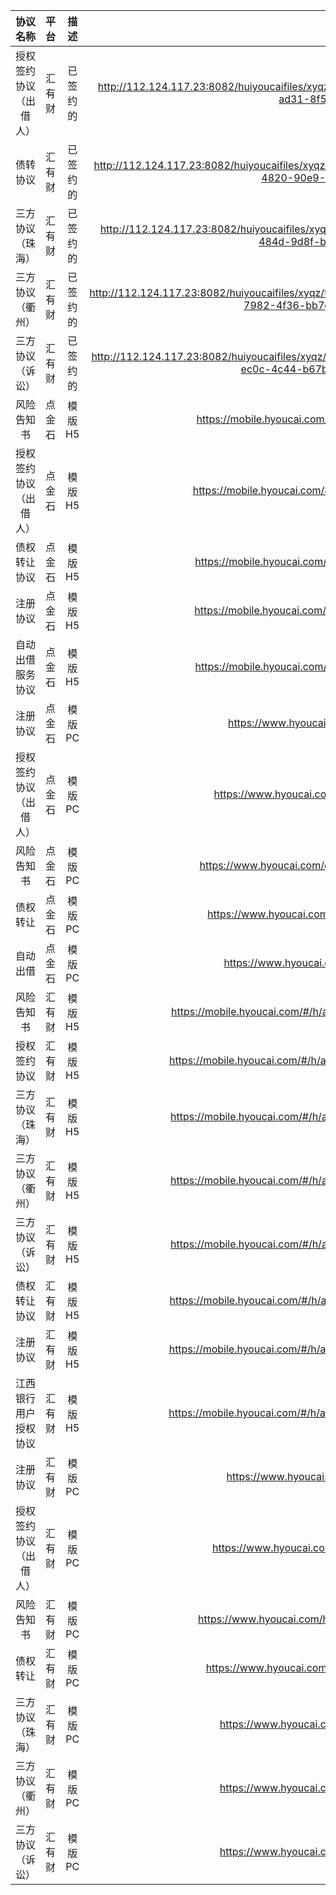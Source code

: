 |        协议名称        |  平台  |   描述   |                                                                   地址                                                                    |
| :--------------------: | :----: | :------: | :---------------------------------------------------------------------------------------------------------------------------------------: |
| 授权签约协议（出借人） | 汇有财 | 已签约的 |           http://112.124.117.23:8082/huiyoucaifiles/xyqz/sq/2019/01/19/djs678009nc_80a1a42d-2016-4309-ad31-8f5c8543a129_s_t.pdf           |
|        债转协议        | 汇有财 | 已签约的 |     http://112.124.117.23:8082/huiyoucaifiles/xyqz/debtTransfer/2019/01/19/djs609551lu_d353560a-f8f4-4820-90e9-96e9139f7aff_s_t_t.pdf     |
|    三方协议（珠海）    | 汇有财 | 已签约的 |     http://112.124.117.23:8082/huiyoucaifiles/xyqz/trilateral0/2019/01/20/djs511477hi_a0d3eeea-0b3d-484d-9d8f-bd6675f1a016_s_s_t.pdf      |
|    三方协议（衢州）    | 汇有财 | 已签约的 | http://112.124.117.23:8082/huiyoucaifiles/xyqz/trilateralSupplement/2019/01/19/djs511477hi_7e893672-7982-4f36-bb7e-69ff79699983_s_s_t.pdf |
|    三方协议（诉讼）    | 汇有财 | 已签约的 | http://112.124.117.23:8082/huiyoucaifiles/xyqz/trilateralSupplement/2019/01/19/djs511477hi_63cbe3f0-ec0c-4c44-b67b-a74940145099_s_s_t.pdf |
|       风险告知书       | 点金石 | 模版 H5  |                                        https://mobile.hyoucai.com/#/d/agreement?agreementType=fxts                                        |
| 授权签约协议（出借人） | 点金石 | 模版 H5  |                                        https://mobile.hyoucai.com/#/d/agreement?agreementType=ywsq                                        |
|      债权转让协议      | 点金石 | 模版 H5  |                                        https://mobile.hyoucai.com/#/d/agreement?agreementType=zqzr                                        |
|        注册协议        | 点金石 | 模版 H5  |                                        https://mobile.hyoucai.com/#/d/agreement?agreementType=zcxy                                        |
|    自动出借服务协议    | 点金石 | 模版 H5  |                                        https://mobile.hyoucai.com/#/d/agreement?agreementType=zdtz                                        |
|        注册协议        | 点金石 | 模版 PC  |                                             https://www.hyoucai.com/djs/#/agreement/register                                              |
| 授权签约协议（出借人） | 点金石 | 模版 PC  |                                           https://www.hyoucai.com/djs/#/agreement/businessAuth                                            |
|       风险告知书       | 点金石 | 模版 PC  |                                       https://www.hyoucai.com/djs/#/agreement/riskNoticationLetter                                        |
|        债权转让        | 点金石 | 模版 PC  |                                          https://www.hyoucai.com/djs/#/agreement/debtAssignment                                           |
|        自动出借        | 点金石 | 模版 PC  |                                             https://www.hyoucai.com/djs/#/agreement/autoLend                                              |
|       风险告知书       | 汇有财 | 模版 H5  |                                   https://mobile.hyoucai.com/#/h/agreement?agreementType=fxts&mobile=1                                    |
|      授权签约协议      | 汇有财 | 模版 H5  |                                   https://mobile.hyoucai.com/#/h/agreement?agreementType=ywsq&mibile=1                                    |
|    三方协议（珠海）    | 汇有财 | 模版 H5  |                                   https://mobile.hyoucai.com/#/h/agreement?agreementType=jkxy&mobile=1                                    |
|    三方协议（衢州）    | 汇有财 | 模版 H5  |                                   https://mobile.hyoucai.com/#/h/agreement?agreementType=jkxy&mobile=1                                    |
|    三方协议（诉讼）    | 汇有财 | 模版 H5  |                                   https://mobile.hyoucai.com/#/h/agreement?agreementType=jkxy&mobile=1                                    |
|      债权转让协议      | 汇有财 | 模版 H5  |                                   https://mobile.hyoucai.com/#/h/agreement?agreementType=zqzr&mobile=1                                    |
|        注册协议        | 汇有财 | 模版 H5  |                                   https://mobile.hyoucai.com/#/h/agreement?agreementType=zcxy&mobile=1                                    |
|  江西银行用户授权协议  | 汇有财 | 模版 H5  |                                   https://mobile.hyoucai.com/#/h/agreement?agreementType=sqxy&mobile=1                                    |
|        注册协议        | 汇有财 | 模版 PC  |                                             https://www.hyoucai.com/hyc/#/agreement/register                                              |
| 授权签约协议（出借人） | 汇有财 | 模版 PC  |                                           https://www.hyoucai.com/hyc/#/agreement/businessAuth                                            |
|       风险告知书       | 汇有财 | 模版 PC  |                                       https://www.hyoucai.com/hyc/#/agreement/riskNoticationLetter                                        |
|        债权转让        | 汇有财 | 模版 PC  |                                          https://www.hyoucai.com/hyc/#/agreement/debtAssignment                                           |
|    三方协议（珠海）    | 汇有财 | 模版 PC  |                                            https://www.hyoucai.com/hyc/#/agreement/threeParty                                             |
|    三方协议（衢州）    | 汇有财 | 模版 PC  |                                            https://www.hyoucai.com/hyc/#/agreement/threeParty                                             |
|    三方协议（诉讼）    | 汇有财 | 模版 PC  |                                            https://www.hyoucai.com/hyc/#/agreement/threeParty                                             |
